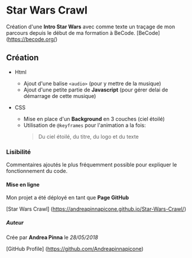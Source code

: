# Star Wars Crawl

Création d'une **Intro Star Wars**
avec comme texte un traçage de mon parcours depuis le début de ma formation à BeCode.
[BeCode] (https://becode.org/)

## Création

* Html
  - Ajout d'une balise `<audio>` (pour y mettre de la musique)
  - Ajout d'une petite partie de **Javascript** (pour gérer delai de démarrage de cette musique)

* CSS
  - Mise en place d'un **Background** en 3 couches (ciel étoilé)
  - Utilisation de `@keyframes` pour l'animation a la fois: 
	> Du ciel étoilé,
	> du titre,
	> du logo
	> et du texte

### Lisibilité

Commentaires ajoutés le plus fréquemment possible pour expliquer le fonctionnement 
du code. 

#### Mise en ligne

Mon projet a été déployé en tant que **Page GitHub**

[Star Wars Crawl] (https://andreapinnapicone.github.io/Star-Wars-Crawl/)

##### Auteur

Crée par **Andrea Pinna** le *28/05/2018*

[GitHub Profile] (https://github.com/Andreapinnapicone)





